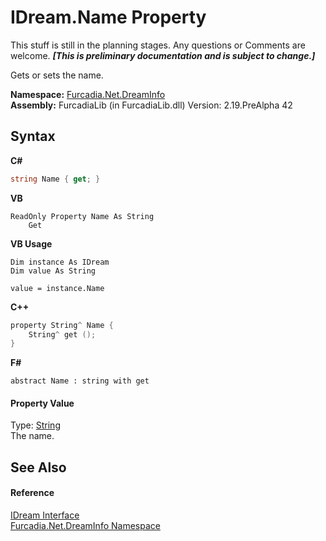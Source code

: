# IDream.Name Property 
This stuff is still in the planning stages. Any questions or Comments are welcome. _**\[This is preliminary documentation and is subject to change.\]**_

Gets or sets the name.

**Namespace:**&nbsp;<a href="N_Furcadia_Net_DreamInfo">Furcadia.Net.DreamInfo</a><br />**Assembly:**&nbsp;FurcadiaLib (in FurcadiaLib.dll) Version: 2.19.PreAlpha 42

## Syntax

**C#**<br />
``` C#
string Name { get; }
```

**VB**<br />
``` VB
ReadOnly Property Name As String
	Get
```

**VB Usage**<br />
``` VB Usage
Dim instance As IDream
Dim value As String

value = instance.Name

```

**C++**<br />
``` C++
property String^ Name {
	String^ get ();
}
```

**F#**<br />
``` F#
abstract Name : string with get

```


#### Property Value
Type: <a href="http://msdn2.microsoft.com/en-us/library/s1wwdcbf" target="_blank">String</a><br />The name.

## See Also


#### Reference
<a href="T_Furcadia_Net_DreamInfo_IDream">IDream Interface</a><br /><a href="N_Furcadia_Net_DreamInfo">Furcadia.Net.DreamInfo Namespace</a><br />